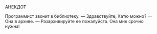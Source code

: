 АНЕКДОТ

Программист звонит в библиотеку.
— Здравствуйте, Катю можно?
— Она в архиве.
— Разархивируйте ее пожалуйста. Она мне срочно нужна!